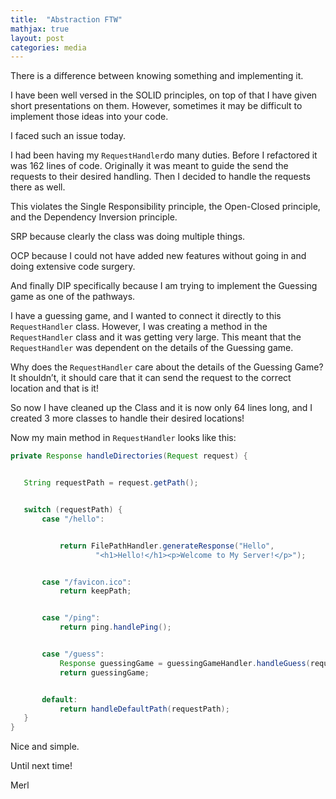 ```yaml
---
title:  "Abstraction FTW"
mathjax: true
layout: post
categories: media
---
```


There is a difference between knowing something and implementing it.

I have been well versed in the SOLID principles, on top of that I have given short presentations on them. However, sometimes it may be difficult to implement those ideas into your code.

I faced such an issue today.

I had been having my `RequestHandler`do many duties. Before I refactored it was 162 lines of code. Originally it was meant to guide the send the requests to their desired handling.
Then I decided to handle the requests there as well.

This violates the Single Responsibility principle, the Open-Closed principle, and the Dependency Inversion principle.

SRP because clearly the class was doing multiple things.

OCP because I could not have added new features without going in and doing extensive code surgery.

And finally DIP specifically because I am trying to implement the Guessing game as one of the pathways.

I have a guessing game, and I wanted to connect it directly to this `RequestHandler` class. However, I was creating a method in the `RequestHandler` class and it was getting very large. This meant that the `RequestHandler` was dependent on the details of the Guessing game.

Why does the `RequestHandler` care about the details of the Guessing Game? It shouldn’t, it should care that it can send the request to the correct location and that is it!

So now I have cleaned up the Class and it is now only 64 lines long, and I created 3 more classes to handle their desired locations!

Now my main method in `RequestHandler` looks like this:

```java
private Response handleDirectories(Request request) {


   String requestPath = request.getPath();


   switch (requestPath) {
       case "/hello":


           return FilePathHandler.generateResponse("Hello",
                   "<h1>Hello!</h1><p>Welcome to My Server!</p>");


       case "/favicon.ico":
           return keepPath;


       case "/ping":
           return ping.handlePing();


       case "/guess":
           Response guessingGame = guessingGameHandler.handleGuess(request);
           return guessingGame;


       default:
           return handleDefaultPath(requestPath);
   }
}

```
Nice and simple.

Until next time!

Merl
